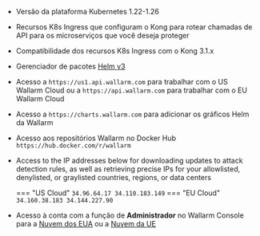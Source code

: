 * Versão da plataforma Kubernetes 1.22-1.26
* Recursos K8s Ingress que configuram o Kong para rotear chamadas de API para os microserviços que você deseja proteger
* Compatibilidade dos recursos K8s Ingress com o Kong 3.1.x
* Gerenciador de pacotes [Helm v3](https://helm.sh/)
* Acesso a `https://us1.api.wallarm.com` para trabalhar com o US Wallarm Cloud ou a `https://api.wallarm.com` para trabalhar com o EU Wallarm Cloud
* Acesso a `https://charts.wallarm.com` para adicionar os gráficos Helm da Wallarm
* Acesso aos repositórios Wallarm no Docker Hub `https://hub.docker.com/r/wallarm`
* Access to the IP addresses below for downloading updates to attack detection rules, as well as retrieving precise IPs for your allowlisted, denylisted, or graylisted countries, regions, or data centers

    === "US Cloud"
        ```
        34.96.64.17
        34.110.183.149
        ```
    === "EU Cloud"
        ```
        34.160.38.183
        34.144.227.90
        ```
* Acesso à conta com a função de **Administrador** no Wallarm Console para a [Nuvem dos EUA](https://us1.my.wallarm.com/) ou a [Nuvem da UE](https://my.wallarm.com/)